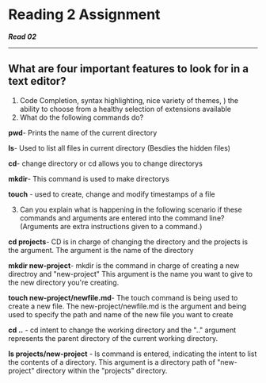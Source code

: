 # Reading 2 Assignment
***Read 02***

---
## What are four important features to look for in a text editor?
1. Code Completion, syntax highlighting, nice variety of themes, ) the ability to choose from a healthy selection of extensions available
2. What do the following commands do?
   
  **pwd**- Prints the name of the current directory
  
  **ls**- Used to list all files in current directory (Besdies the hidden files)
  
  **cd**- change directory or cd allows you to change directorys
  
  **mkdir**- This command is used to make directorys
  
  **touch** - used to create, change and modify timestamps of a file
  
3. Can you explain what is happening in the following scenario if these commands and arguments are entered into the command line? (Arguments are extra instructions given to a command.)

**cd projects**- CD is in charge of changing the directory and the projects is the argument. The argument is the name of the directory

**mkdir new-project**- mkdir is the command in charge of creating a new directroy and "new-project" This argument is the name you want to give to the new directory you're creating.

**touch new-project/newfile.md**- The touch command is being used to create a new file. The new-project/newfile.md is the argument and being used to specify the path and name of the new file you want to create 

**cd ..** - cd intent to change the working directory and the ".." argument represents the parent directory of the current working directory.

**ls projects/new-project** - ls command is entered, indicating the intent to list the contents of a directory. This argument is a directory path of "new-project" directory within the "projects" directory.

